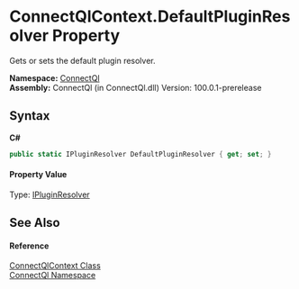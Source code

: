 # ConnectQlContext.DefaultPluginResolver Property 
 

Gets or sets the default plugin resolver.

**Namespace:**&nbsp;<a href="N_ConnectQl">ConnectQl</a><br />**Assembly:**&nbsp;ConnectQl (in ConnectQl.dll) Version: 100.0.1-prerelease

## Syntax

**C#**<br />
``` C#
public static IPluginResolver DefaultPluginResolver { get; set; }
```


#### Property Value
Type: <a href="T_ConnectQl_Interfaces_IPluginResolver">IPluginResolver</a>

## See Also


#### Reference
<a href="T_ConnectQl_ConnectQlContext">ConnectQlContext Class</a><br /><a href="N_ConnectQl">ConnectQl Namespace</a><br />